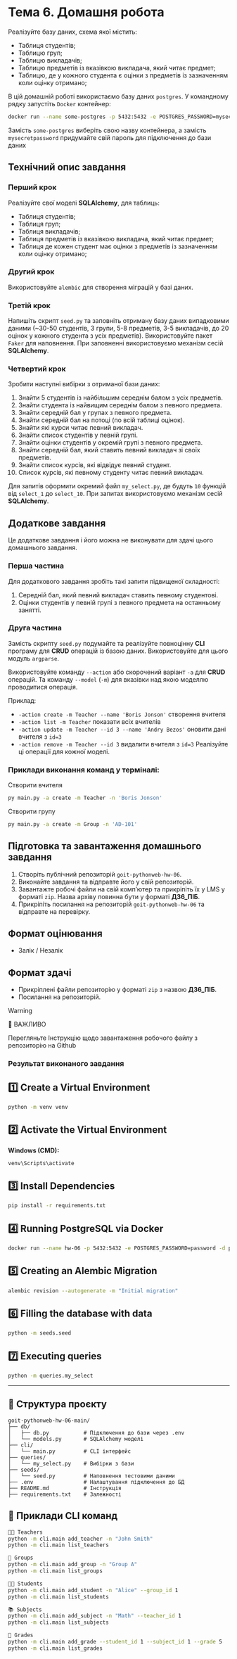# Тема 6. Домашня робота

Реалізуйте базу даних, схема якої містить:

- Таблиця студентів;
- Таблицю груп;
- Таблицю викладачів;
- Таблицю предметів із вказівкою викладача, який читає предмет;
- Таблицю, де у кожного студента є оцінки з предметів із зазначенням коли оцінку
  отримано;

В цій домашній роботі використаємо базу даних `postgres`. У командному рядку
запустіть `Docker` контейнер:

```bash
docker run --name some-postgres -p 5432:5432 -e POSTGRES_PASSWORD=mysecretpassword -d postgres
```

Замість `some-postgres` виберіть свою назву контейнера, а замість
`mysecretpassword` придумайте свій пароль для підключення до бази даних

## Технічний опис завдання

### Перший крок

Реалізуйте свої моделі **SQLAlchemy**, для таблиць:

- Таблиця студентів;
- Таблиця груп;
- Таблиця викладачів;
- Таблиця предметів із вказівкою викладача, який читає предмет;
- Таблиця де кожен студент має оцінки з предметів із зазначенням коли оцінку
  отримано;

### Другий крок

Використовуйте `alembic` для створення міграцій у базі даних.

### Третій крок

Напишіть скрипт `seed.py` та заповніть отриману базу даних випадковими даними
(~30-50 студентів, 3 групи, 5-8 предметів, 3-5 викладачів, до 20 оцінок у
кожного студента з усіх предметів). Використовуйте пакет `Faker` для наповнення.
При заповненні використовуємо механізм сесій **SQLAlchemy**.

### Четвертий крок

Зробити наступні вибірки з отриманої бази даних:

1. Знайти 5 студентів із найбільшим середнім балом з усіх предметів.
2. Знайти студента із найвищим середнім балом з певного предмета.
3. Знайти середній бал у групах з певного предмета.
4. Знайти середній бал на потоці (по всій таблиці оцінок).
5. Знайти які курси читає певний викладач.
6. Знайти список студентів у певній групі.
7. Знайти оцінки студентів у окремій групі з певного предмета.
8. Знайти середній бал, який ставить певний викладач зі своїх предметів.
9. Знайти список курсів, які відвідує певний студент.
10. Список курсів, які певному студенту читає певний викладач.

Для запитів оформити окремий файл `my_select.py`, де будуть `10` функцій від
`select_1` до `select_10`. При запитах використовуємо механізм сесій
**SQLAlchemy**.

## Додаткове завдання

Це додаткове завдання і його можна не виконувати для здачі цього домашнього
завдання.

### Перша частина

Для додаткового завдання зробіть такі запити підвищеної складності:

1. Середній бал, який певний викладач ставить певному студентові.
2. Оцінки студентів у певній групі з певного предмета на останньому занятті.

### Друга частина

Замість скрипту `seed.py` подумайте та реалізуйте повноцінну **CLI** програму
для **CRUD** операцій із базою даних. Використовуйте для цього модуль
`argparse`.

Використовуйте команду `--action` або скорочений варіант `-a` для **CRUD**
операцій. Та команду `--model` (`-m`) для вказівки над якою моделлю проводитися
операція.

Приклад:

- `-action create -m Teacher --name 'Boris Jonson'` створення вчителя
- `-action list -m Teacher` показати всіх вчителів
- `-action update -m Teacher --id 3 --name 'Andry Bezos'` оновити дані вчителя з
  `id=3`
- `-action remove -m Teacher --id 3` видалити вчителя з `id=3` Реалізуйте ці
  операції для кожної моделі.

### Приклади виконання команд у терміналі:

Створити вчителя

```bash
py main.py -a create -m Teacher -n 'Boris Jonson'
```

Створити групу

```bash
py main.py -a create -m Group -n 'AD-101'
```

## Підготовка та завантаження домашнього завдання

1. Створіть публічний репозиторій `goit-pythonweb-hw-06`.
2. Виконайте завдання та відправте його у свій репозиторій.
3. Завантажте робочі файли на свій комп’ютер та прикріпіть їх у LMS у форматі
   `zip`. Назва архіву повинна бути у форматі **ДЗ6_ПІБ**.
4. Прикріпіть посилання на репозиторій `goit-pythonweb-hw-06` та відправте на
   перевірку.

## Формат оцінювання

- Залік / Незалік

## Формат здачі

- Прикріплені файли репозиторію у форматі `zip` з назвою **ДЗ6_ПІБ**.
- Посилання на репозиторій.

> [!WARNING]
>
> 🚨 ВАЖЛИВО
>
> Перегляньте Інструкцію щодо завантаження робочого файлу з репозиторію на
> Github
> 
### Результат виконаного завдання

## 1️⃣ Create a Virtual Environment 

```bash
python -m venv venv
```

## 2️⃣ Activate the Virtual Environment  

**Windows (CMD):**  

```cmd
venv\Scripts\activate
```

## 3️⃣ Install Dependencies  

```bash
pip install -r requirements.txt
```

## 4️⃣ Running PostgreSQL via Docker

```bash
docker run --name hw-06 -p 5432:5432 -e POSTGRES_PASSWORD=password -d postgres
```

## 5️⃣ Creating an Alembic Migration

```bash
alembic revision --autogenerate -m "Initial migration"
```

## 6️⃣ Filling the database with data

```bash
python -m seeds.seed
```

## 7️⃣ Executing queries

```bash
python -m queries.my_select
```

---

## 📂 Структура проєкту

```
goit-pythonweb-hw-06-main/
├── db/
│   ├── db.py           # Підключення до бази через .env
│   └── models.py       # SQLAlchemy моделі
├── cli/
│   └── main.py         # CLI інтерфейс
├── queries/
│   └── my_select.py    # Вибірки з бази
├── seeds/
│   └── seed.py         # Наповнення тестовими даними
├── .env                # Налаштування підключення до БД
├── README.md           # Інструкція
├── requirements.txt    # Залежності
```

## 🧪 Приклади CLI команд

```bash
👨‍🏫 Teachers
python -m cli.main add_teacher -n "John Smith"
python -m cli.main list_teachers

👥 Groups
python -m cli.main add_group -n "Group A"
python -m cli.main list_groups

🧑‍🎓 Students
python -m cli.main add_student -n "Alice" --group_id 1
python -m cli.main list_students

📚 Subjects
python -m cli.main add_subject -n "Math" --teacher_id 1
python -m cli.main list_subjects

📝 Grades
python -m cli.main add_grade --student_id 1 --subject_id 1 --grade 5
python -m cli.main list_grades
```
